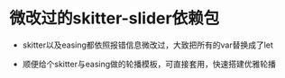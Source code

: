 # 微改过的skitter-slider依赖包

* skitter以及easing都依照报错信息微改过，大致把所有的var替换成了let

* 顺便给个skitter与easing做的轮播模板，可直接套用，快速搭建优雅轮播

